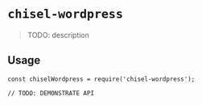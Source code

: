 # `chisel-wordpress`

> TODO: description

## Usage

```
const chiselWordpress = require('chisel-wordpress');

// TODO: DEMONSTRATE API
```
